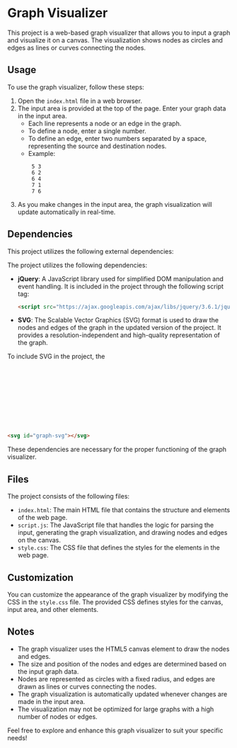 # Graph Visualizer

This project is a web-based graph visualizer that allows you to input a graph and visualize it on a canvas. The visualization shows nodes as circles and edges as lines or curves connecting the nodes.

## Usage

To use the graph visualizer, follow these steps:

1. Open the `index.html` file in a web browser.
2. The input area is provided at the top of the page. Enter your graph data in the input area.
   - Each line represents a node or an edge in the graph.
   - To define a node, enter a single number.
   - To define an edge, enter two numbers separated by a space, representing the source and destination nodes.
   - Example:
     ```
      5 3
      6 2
      6 4
      7 1
      7 6
     ```
3. As you make changes in the input area, the graph visualization will update automatically in real-time.

## Dependencies

This project utilizes the following external dependencies:

The project utilizes the following dependencies:

- **jQuery**: A JavaScript library used for simplified DOM manipulation and event handling. It is included in the project through the following script tag:
  ```html
  <script src="https://ajax.googleapis.com/ajax/libs/jquery/3.6.1/jquery.min.js"></script>
  ```

- **SVG**: The Scalable Vector Graphics (SVG) format is used to draw the nodes and edges of the graph in the updated version of the project. It provides a resolution-independent and high-quality representation of the graph.

To include SVG in the project, the <svg> tag is used. The SVG element is embedded within the HTML structure and acts as a container for the graphical elements of the graph.
  ```html
  <svg id="graph-svg"></svg>

  ```

These dependencies are necessary for the proper functioning of the graph visualizer.

## Files

The project consists of the following files:

- `index.html`: The main HTML file that contains the structure and elements of the web page.
- `script.js`: The JavaScript file that handles the logic for parsing the input, generating the graph visualization, and drawing nodes and edges on the canvas.
- `style.css`: The CSS file that defines the styles for the elements in the web page.

## Customization

You can customize the appearance of the graph visualizer by modifying the CSS in the `style.css` file. The provided CSS defines styles for the canvas, input area, and other elements.

## Notes

- The graph visualizer uses the HTML5 canvas element to draw the nodes and edges.
- The size and position of the nodes and edges are determined based on the input graph data.
- Nodes are represented as circles with a fixed radius, and edges are drawn as lines or curves connecting the nodes.
- The graph visualization is automatically updated whenever changes are made in the input area.
- The visualization may not be optimized for large graphs with a high number of nodes or edges.

Feel free to explore and enhance this graph visualizer to suit your specific needs!
